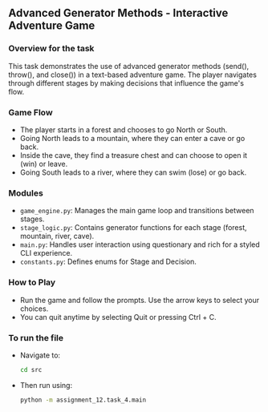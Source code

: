## Advanced Generator Methods - Interactive Adventure Game

### Overview for the task

This task demonstrates the use of advanced generator methods (send(), throw(), and close()) in a text-based adventure game. The player navigates through different stages by making decisions that influence the game's flow.

### Game Flow

- The player starts in a forest and chooses to go North or South.
- Going North leads to a mountain, where they can enter a cave or go back.
- Inside the cave, they find a treasure chest and can choose to open it (win) or leave.
- Going South leads to a river, where they can swim (lose) or go back.

### Modules

- ```game_engine.py```: Manages the main game loop and transitions between stages.
- ```stage_logic.py```: Contains generator functions for each stage (forest, mountain, river, cave).
- ```main.py```: Handles user interaction using questionary and rich for a styled CLI experience.
- ```constants.py```: Defines enums for Stage and Decision.

### How to Play

- Run the game and follow the prompts. Use the arrow keys to select your choices.
- You can quit anytime by selecting Quit or pressing Ctrl + C.

### To run the file

- Navigate to:

    ```bash
    cd src
    ```

- Then run using:

    ```bash
    python -m assignment_12.task_4.main
    ```
